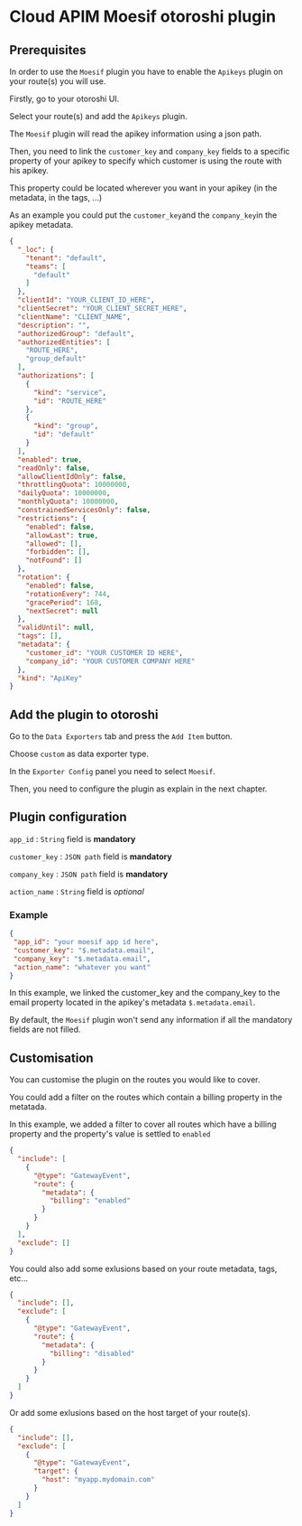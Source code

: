 # Cloud APIM Moesif otoroshi plugin

## Prerequisites

In order to use the `Moesif` plugin you have to enable the `Apikeys` plugin on your route(s) you will use.

Firstly, go to your otoroshi UI.

Select your route(s) and add the `Apikeys` plugin.

The `Moesif` plugin will read the apikey information using a json path.

Then, you need to link the `customer_key` and `company_key` fields to
a specific property of your apikey to specify which customer is using the route with his apikey.

This property could be located wherever you want in your apikey (in the metadata, in the tags, ...)

As an example you could put the `customer_key`and the `company_key`in the apikey metadata.

```json
{
  "_loc": {
    "tenant": "default",
    "teams": [
      "default"
    ]
  },
  "clientId": "YOUR_CLIENT_ID_HERE",
  "clientSecret": "YOUR_CLIENT_SECRET_HERE",
  "clientName": "CLIENT_NAME",
  "description": "",
  "authorizedGroup": "default",
  "authorizedEntities": [
    "ROUTE_HERE",
    "group_default"
  ],
  "authorizations": [
    {
      "kind": "service",
      "id": "ROUTE_HERE"
    },
    {
      "kind": "group",
      "id": "default"
    }
  ],
  "enabled": true,
  "readOnly": false,
  "allowClientIdOnly": false,
  "throttlingQuota": 10000000,
  "dailyQuota": 10000000,
  "monthlyQuota": 10000000,
  "constrainedServicesOnly": false,
  "restrictions": {
    "enabled": false,
    "allowLast": true,
    "allowed": [],
    "forbidden": [],
    "notFound": []
  },
  "rotation": {
    "enabled": false,
    "rotationEvery": 744,
    "gracePeriod": 168,
    "nextSecret": null
  },
  "validUntil": null,
  "tags": [],
  "metadata": {
    "customer_id": "YOUR CUSTOMER ID HERE",
    "company_id": "YOUR CUSTOMER COMPANY HERE"
  },
  "kind": "ApiKey"
}
```

## Add the plugin to otoroshi

Go to the `Data Exporters` tab and press the `Add Item` button.

Choose `custom` as data exporter type.

In the `Exporter Config` panel you need to select `Moesif`.

Then, you need to configure the plugin as explain in the next chapter.

## Plugin configuration

`app_id` : `String` field is **mandatory**

`customer_key` : `JSON path` field is **mandatory**

`company_key` : `JSON path` field is **mandatory**

`action_name` : `String` field is _optional_

### Example

 ```json
{
  "app_id": "your moesif app id here",
  "customer_key": "$.metadata.email",
  "company_key": "$.metadata.email",
  "action_name": "whatever you want"
}
```

In this example, we linked the customer_key and the company_key to the email property located in the apikey's
metadata `$.metadata.email`.

By default, the `Moesif` plugin won't send any information if all the mandatory fields are not filled.

## Customisation

You can customise the plugin on the routes you would like to cover.

You could add a filter on the routes which contain a billing property in the metatada.

In this example, we added a filter to cover all routes which have a billing property
and the property's value is settled to `enabled`

```json
{
  "include": [
    {
      "@type": "GatewayEvent",
      "route": {
        "metadata": {
          "billing": "enabled"
        }
      }
    }
  ],
  "exclude": []
}
```

You could also add some exlusions based on your route metadata, tags, etc...

```json
{
  "include": [],
  "exclude": [
    {
      "@type": "GatewayEvent",
      "route": {
        "metadata": {
          "billing": "disabled"
        }
      }
    }
  ]
}
```

Or add some exlusions based on the host target of your route(s).

```json
{
  "include": [],
  "exclude": [
    {
      "@type": "GatewayEvent",
      "target": {
        "host": "myapp.mydomain.com"
      }
    }
  ]
}
```